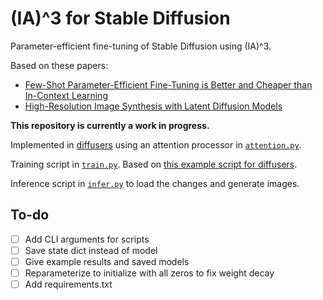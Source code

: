 # (IA)^3 for Stable Diffusion

Parameter-efficient fine-tuning of Stable Diffusion using (IA)^3.

Based on these papers:

- [Few-Shot Parameter-Efficient Fine-Tuning is Better and Cheaper than In-Context Learning](https://arxiv.org/abs/2205.05638)
- [High-Resolution Image Synthesis with Latent Diffusion Models](https://arxiv.org/abs/2112.10752)

**This repository is currently a work in progress.**

Implemented in [diffusers](https://github.com/huggingface/diffusers) using an attention processor in [`attention.py`](/attention.py).

Training script in [`train.py`](/train.py). Based on [this example script for diffusers](https://github.com/huggingface/diffusers/blob/main/examples/text_to_image/train_text_to_image_lora.py).

Inference script in [`infer.py`](/infer.py) to load the changes and generate images.

## To-do

- [ ] Add CLI arguments for scripts
- [ ] Save state dict instead of model
- [ ] Give example results and saved models
- [ ] Reparameterize to initialize with all zeros to fix weight decay
- [ ] Add requirements.txt
